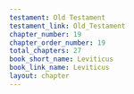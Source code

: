 ```yaml
---
testament: Old Testament
testament_link: Old_Testament
chapter_number: 19
chapter_order_number: 19
total_chapters: 27
book_short_name: Leviticus
book_link_name: Leviticus
layout: chapter
---
```


